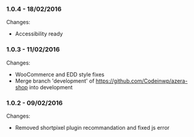 

### 1.0.4 - 18/02/2016

 Changes: 


 * Accessibility ready


### 1.0.3 - 11/02/2016

 Changes: 


 * WooCommerce and EDD style fixes
 * Merge branch 'development' of https://github.com/Codeinwp/azera-shop into development


### 1.0.2 - 09/02/2016

 Changes: 


 * Removed shortpixel plugin recommandation and fixed js error
